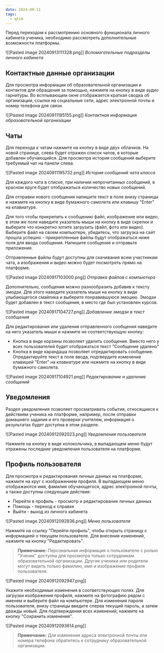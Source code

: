 ```yaml
---
date: 2024-09-11
tags:
  - qtim
---
```

Перед переходом к рассмотрению основного функционала личного кабинета ученика, необходимо рассмотреть дополнительные возможности платформы.

![[Pasted image 20240913111328.png]]
*Вспомогательные подразделы личного кабинета*

## Контактные данные организации

Для просмотра информации об образовательной организации и контактов для обращения за помощью, нажмите на кнопку в виде аудио гарнитуры. Во всплывающем окне отображается краткая сводка об организации, ссылки на социальные сети, адрес электронной почты и номер телефона для связи.

![[Pasted image 20240911195155.png]]
*Контактная информация образовательной организации*

## Чаты

Для перехода к чатам нажмите на кнопку в виде двух облачков. На новой странице, слева будет отражен список чатов, в которые добавлен обучающийся. Для просмотра история сообщений выберите требуемый чат на панели слева.

![[Pasted image 20240911195732.png]]
*История сообщений чата класса*

Для каждого чата в списке, при наличии непрочитанных сообщений, в красном круге будет отображаться количество новых сообщений.

Для отправки нового сообщения напишите текст в поле внизу страницы и нажмите на кнопку в виде бумажного самолета или клавишу "Enter" на клавиатуре.

Для того чтобы прикрепить к сообщению файл, изображение или видео, в этом же поле наведите указатель мыши на кнопку в виде скрепки и выберите что конкретно хотите загрузить (файл, фото или видео). Выберите файл на своем компьютере, убедитесь, что загрузка на сайт прошла успешно - прикрепленные файлы будут отображаться ниже поля для ввода сообщения. Напишите сообщение и отправьте приложения.

Отправленные файлы будут доступны для скачивания всем участникам чата, а изображения и видео можно будет посмотреть прямо на платформе.

![[Pasted image 20240917103000.png]]
*Отправка файлов с компьютера*

Дополнительно, сообщения можно разнообразить добавив к тексту эмодзи. Для этого наведите указатель мыши на кнопку в виде улыбающегося смайлика и выберите понравившуюся эмоцию. Эмодзи будет добавлен в текст сообщения, в место где был установлен курсов.

![[Pasted image 20240917104727.png]]
*Добавление эмодзи в текст сообщения*

Для редактирования или удаления отправленного сообщения наведите на него указатель мыши и нажмите не соответствующую кнопку:

- Кнопка в виде корзины позволяет удалить сообщение. Вместо него у всех пользователей будет отображаться текст "Сообщение удалено"
- Кнопка в виде карандаша позволяет отредактировать сообщение. Отредактируйте текст в поле ввода, подтвердите изменение клавишей "Enter" на клавиатуре или нажмите на кнопку в виде бумажного самолета.

![[Pasted image 20240917104921.png]]
*Редактирование и удаление сообщений*

## Уведомления

Раздел уведомления позволяет просматривать события, относящиеся к действиям ученика на платформе, например, после отправки домашнего задания и его проверки учителем, информация о результатах будет доступна в этом разделе.

![[Pasted image 20240912092023.png]]
*Уведомления пользователя*

Нажмите на кнопку в виде колокольчика, в выпадающем меню будут отражены последние уведомления пользователя на платформе.

## Профиль пользователя

Для просмотра и редактирования личных данных на платформе, нажмите на круг с изображением профиля. В выпадающем меню отображаются имя, фамилия обучающегося, адрес электронной почты, а также доступны следующие действия:

- Перейти в профиль - просмотр и редактирование личных данных
- Помощь - переход к справке
- Выйти - выход из личного кабинета

![[Pasted image 20240912092836.png]]
*Меню пользователя*

Нажмите на ссылку "Перейти профиль", чтобы открыть страницу с информацией о текущем пользователе. Для внесения изменений, нажмите на кнопку "Редактировать".

> **Примечание:** Персональная информация о пользователе с ролью "Ученик" доступна для просмотра только сотрудникам образовательной организации. Другие ученики или родители могут видеть только фамилию, имя и изображение профиля пользователя.

![[Pasted image 20240912092947.png]]

Укажите необходимые изменения в соответствующих полях. Для загрузки изображения профиля, нажмите на фотографию рядом с именем и выберите файл на компьютере. Для изменения пароля пользователя, внизу страницы введите сперва текущий пароль, а затем дважды новый. Для подтверждения всех изменений, нажмите на кнопку "Сохранить изменения".

![[Pasted image 20240912093614.png]]

> **Примечание:** Для изменения адреса электронной почты или номера телефона обратитесь к сотруднику образовательной организации.